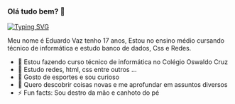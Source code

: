### Olá tudo bem? 👋

[![Typing SVG](https://readme-typing-svg.demolab.com/?lines=Hello!+👋😍😜+My+name+is+Eduardo.;Also+known+as+Edu+:D;Welcome+to+my+github+:P)](https://git.io/typing-svg)

Meu nome é Eduardo Vaz tenho 17 anos, Estou no ensino médio cursando técnico de informática e estudo banco de dados, Css e Redes.


- 🔭 Estou fazendo curso técnico de informática no Colégio Oswaldo Cruz 
- 🌱 Estudo redes, html, css entre outros ...
- 👯 Gosto de esportes e sou curioso  
- 🤔 Quero descobrir coisas novas e me aprofundar em assuntos diversos 
- ⚡ Fun facts: Sou destro da mão e canhoto do pé 
